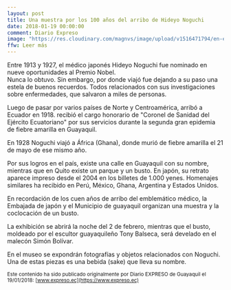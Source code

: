```yaml
---
layout: post
title: Una muestra por los 100 años del arribo de Hideyo Noguchi
date: 2018-01-19 00:00:00
comment: Diario Expreso
image: "https://res.cloudinary.com/magnvs/image/upload/v1516471794/en-expreso_ysquk8.jpg"
ffw: Leer más
---
```

Entre 1913 y 1927, el médico japonés Hideyo Noguchi fue nominado en nueve oportunidades al Premio Nobel.  
Nunca lo  obtuvo. Sin embargo, por donde viajó fue dejando a su paso una estela de buenos recuerdos. Todos relacionados con sus investigaciones sobre enfermedades, que salvaron a miles de personas.  

Luego de pasar por varios países de Norte y Centroamérica, arribó a Ecuador en 1918. recibió el cargo honorario de "Coronel de Sanidad del Ejército Ecuatoriano" por sus servicios durante la segunda gran epidemia de fiebre amarilla en Guayaquil.  

En 1928 Noguchi viajó a África (Ghana), donde murió de fiebre amarilla el 21 de mayo de ese mismo año.  

Por sus logros en el país, existe una calle en Guayaquil con su nombre, mientras que en Quito existe un parque y un busto. En japón, su retrato aparece impreso desde el 2004 en los billetes de 1.000 yenes. Homenajes similares ha recibido en Perú, México, Ghana, Argentina y Estados Unidos.  

En recordación de los cuen años de arribo del emblemático médico, la Embajada de japón y el Municipio de guayaquil organizan una muestra y la coclocación de un busto.  

La exhibición se abrirá la noche del 2 de febrero, mientras que el busto, moldeado por el escultor guayaquileño Tony Balseca, será develado en el malecón Simón Bolívar.  

En el museo se expondrán fotografías y objetos relacionados con Noguchi. Una de estas piezas es una bebida (sake) que lleva su nombre.  

<small>Este contenido ha sido publicado originalmente por Diario EXPRESO de Guayaquil el 19/01/2018: [www.expreso.ec](https://www.expreso.ec)</small>
